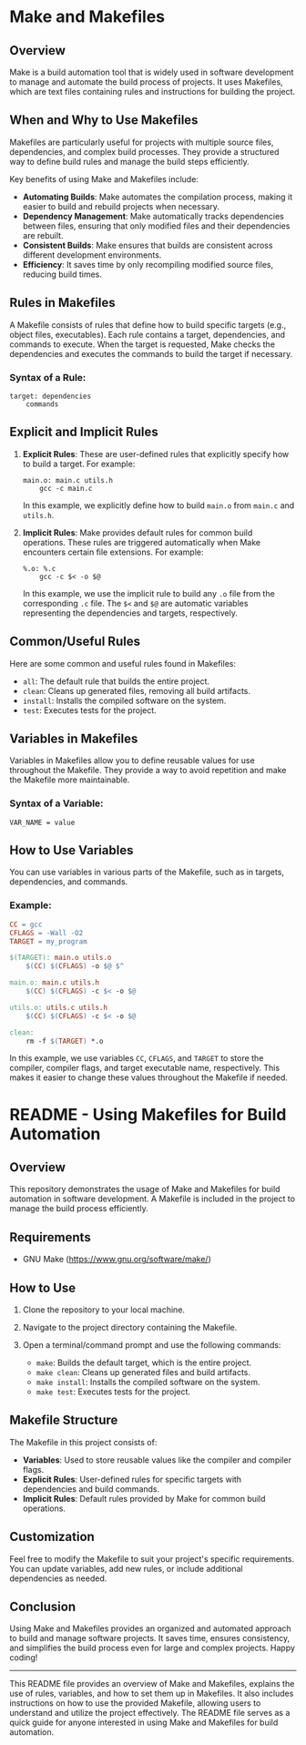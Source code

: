 # Make and Makefiles

## Overview
Make is a build automation tool that is widely used in software development to manage and automate the build process of projects. It uses Makefiles, which are text files containing rules and instructions for building the project.

## When and Why to Use Makefiles
Makefiles are particularly useful for projects with multiple source files, dependencies, and complex build processes. They provide a structured way to define build rules and manage the build steps efficiently.

Key benefits of using Make and Makefiles include:
- **Automating Builds**: Make automates the compilation process, making it easier to build and rebuild projects when necessary.
- **Dependency Management**: Make automatically tracks dependencies between files, ensuring that only modified files and their dependencies are rebuilt.
- **Consistent Builds**: Make ensures that builds are consistent across different development environments.
- **Efficiency**: It saves time by only recompiling modified source files, reducing build times.

## Rules in Makefiles
A Makefile consists of rules that define how to build specific targets (e.g., object files, executables). Each rule contains a target, dependencies, and commands to execute. When the target is requested, Make checks the dependencies and executes the commands to build the target if necessary.

### Syntax of a Rule:
```
target: dependencies
    commands
```

## Explicit and Implicit Rules
1. **Explicit Rules**: These are user-defined rules that explicitly specify how to build a target. For example:
   ```
   main.o: main.c utils.h
       gcc -c main.c
   ```
   In this example, we explicitly define how to build `main.o` from `main.c` and `utils.h`.

2. **Implicit Rules**: Make provides default rules for common build operations. These rules are triggered automatically when Make encounters certain file extensions. For example:
   ```
   %.o: %.c
       gcc -c $< -o $@
   ```
   In this example, we use the implicit rule to build any `.o` file from the corresponding `.c` file. The `$<` and `$@` are automatic variables representing the dependencies and targets, respectively.

## Common/Useful Rules
Here are some common and useful rules found in Makefiles:
- `all`: The default rule that builds the entire project.
- `clean`: Cleans up generated files, removing all build artifacts.
- `install`: Installs the compiled software on the system.
- `test`: Executes tests for the project.

## Variables in Makefiles
Variables in Makefiles allow you to define reusable values for use throughout the Makefile. They provide a way to avoid repetition and make the Makefile more maintainable.

### Syntax of a Variable:
```
VAR_NAME = value
```

## How to Use Variables
You can use variables in various parts of the Makefile, such as in targets, dependencies, and commands.

### Example:
```makefile
CC = gcc
CFLAGS = -Wall -O2
TARGET = my_program

$(TARGET): main.o utils.o
    $(CC) $(CFLAGS) -o $@ $^

main.o: main.c utils.h
    $(CC) $(CFLAGS) -c $< -o $@

utils.o: utils.c utils.h
    $(CC) $(CFLAGS) -c $< -o $@

clean:
    rm -f $(TARGET) *.o
```

In this example, we use variables `CC`, `CFLAGS`, and `TARGET` to store the compiler, compiler flags, and target executable name, respectively. This makes it easier to change these values throughout the Makefile if needed.

# README - Using Makefiles for Build Automation

## Overview
This repository demonstrates the usage of Make and Makefiles for build automation in software development. A Makefile is included in the project to manage the build process efficiently.

## Requirements
- GNU Make (https://www.gnu.org/software/make/)

## How to Use
1. Clone the repository to your local machine.
2. Navigate to the project directory containing the Makefile.
3. Open a terminal/command prompt and use the following commands:

   - `make`: Builds the default target, which is the entire project.
   - `make clean`: Cleans up generated files and build artifacts.
   - `make install`: Installs the compiled software on the system.
   - `make test`: Executes tests for the project.

## Makefile Structure
The Makefile in this project consists of:
- **Variables**: Used to store reusable values like the compiler and compiler flags.
- **Explicit Rules**: User-defined rules for specific targets with dependencies and build commands.
- **Implicit Rules**: Default rules provided by Make for common build operations.

## Customization
Feel free to modify the Makefile to suit your project's specific requirements. You can update variables, add new rules, or include additional dependencies as needed.

## Conclusion
Using Make and Makefiles provides an organized and automated approach to build and manage software projects. It saves time, ensures consistency, and simplifies the build process even for large and complex projects. Happy coding!

---
This README file provides an overview of Make and Makefiles, explains the use of rules, variables, and how to set them up in Makefiles. It also includes instructions on how to use the provided Makefile, allowing users to understand and utilize the project effectively. The README file serves as a quick guide for anyone interested in using Make and Makefiles for build automation.
